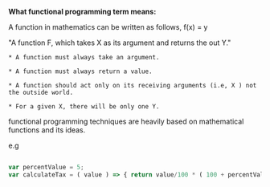 **What functional programming term means:**

A function in mathematics can be written as follows, f(x) = y

"A function F, which takes X as its argument and returns the out Y."

	* A function must always take an argument.

	* A function must always return a value.

	* A function should act only on its receiving arguments (i.e, X ) not the outside world.

	* For a given X, there will be only one Y.



functional programming techniques are heavily based on mathematical functions and its ideas.

e.g

```javascript

var percentValue = 5;
var calculateTax = ( value ) => { return value/100 * ( 100 + percentValue ) }

```




